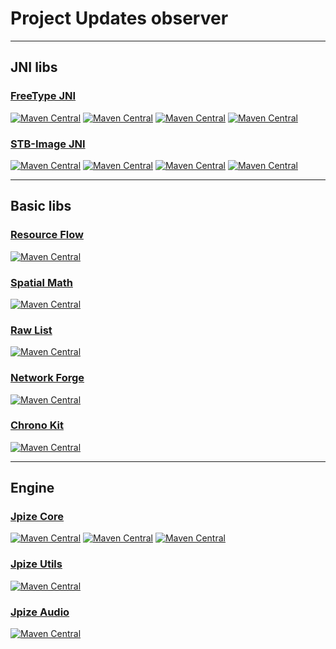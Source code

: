 # Project Updates observer

---
## JNI libs

### [FreeType JNI](https://github.com/generaloss/freetype-jni)
[![Maven Central](https://img.shields.io/maven-central/v/io.github.generaloss/freetype-jni.svg)](https://mvnrepository.com/artifact/io.github.generaloss/freetype-jni)
[![Maven Central](https://img.shields.io/maven-central/v/io.github.generaloss/freetype-jni-natives-windows.svg)](https://mvnrepository.com/artifact/io.github.generaloss/freetype-jni-natives-windows)
[![Maven Central](https://img.shields.io/maven-central/v/io.github.generaloss/freetype-jni-natives-linux.svg)](https://mvnrepository.com/artifact/io.github.generaloss/freetype-jni-natives-linux)
[![Maven Central](https://img.shields.io/maven-central/v/io.github.generaloss/freetype-jni-natives-android.svg)](https://mvnrepository.com/artifact/io.github.generaloss/freetype-jni-natives-android)

### [STB-Image JNI](https://github.com/generaloss/stb-image-jni)
[![Maven Central](https://img.shields.io/maven-central/v/io.github.generaloss/stb-image-jni.svg)](https://mvnrepository.com/artifact/io.github.generaloss/stb-image-jni)
[![Maven Central](https://img.shields.io/maven-central/v/io.github.generaloss/stb-image-jni-natives-windows.svg)](https://mvnrepository.com/artifact/io.github.generaloss/stb-image-jni-natives-windows)
[![Maven Central](https://img.shields.io/maven-central/v/io.github.generaloss/stb-image-jni-natives-linux.svg)](https://mvnrepository.com/artifact/io.github.generaloss/stb-image-jni-natives-linux)
[![Maven Central](https://img.shields.io/maven-central/v/io.github.generaloss/stb-image-jni-natives-android.svg)](https://mvnrepository.com/artifact/io.github.generaloss/stb-image-jni-natives-android)

---
## Basic libs

### [Resource Flow](https://github.com/generaloss/resource-flow)
[![Maven Central](https://img.shields.io/maven-central/v/io.github.generaloss/resource-flow.svg)](https://mvnrepository.com/artifact/io.github.generaloss/resource-flow)

### [Spatial Math](https://github.com/generaloss/spatial-math)
[![Maven Central](https://img.shields.io/maven-central/v/io.github.generaloss/spatial-math.svg)](https://mvnrepository.com/artifact/io.github.generaloss/spatial-math)

### [Raw List](https://github.com/generaloss/raw-list)
[![Maven Central](https://img.shields.io/maven-central/v/io.github.generaloss/raw-list.svg)](https://mvnrepository.com/artifact/io.github.generaloss/raw-list)

### [Network Forge](https://github.com/generaloss/network-forge)
[![Maven Central](https://img.shields.io/maven-central/v/io.github.generaloss/network-forge.svg)](https://mvnrepository.com/artifact/io.github.generaloss/network-forge)

### [Chrono Kit](https://github.com/generaloss/chrono-kit)
[![Maven Central](https://img.shields.io/maven-central/v/io.github.generaloss/chrono-kit.svg)](https://mvnrepository.com/artifact/io.github.generaloss/chrono-kit)

---
## Engine

### [Jpize Core](https://github.com/generaloss/jpize-core)
[![Maven Central](https://img.shields.io/maven-central/v/io.github.generaloss/jpize-core.svg)](https://mvnrepository.com/artifact/io.github.generaloss/jpize-core)
[![Maven Central](https://img.shields.io/maven-central/v/io.github.generaloss/jpize-core-android.svg)](https://mvnrepository.com/artifact/io.github.generaloss/jpize-core-android)
[![Maven Central](https://img.shields.io/maven-central/v/io.github.generaloss/jpize-core-lwjgl.svg)](https://mvnrepository.com/artifact/io.github.generaloss/jpize-core-lwjgl)

### [Jpize Utils](https://github.com/generaloss/jpize-utils)
[![Maven Central](https://img.shields.io/maven-central/v/io.github.generaloss/jpize-utils.svg)](https://mvnrepository.com/artifact/io.github.generaloss/jpize-utils)

### [Jpize Audio](https://github.com/generaloss/jpize-audio)
[![Maven Central](https://img.shields.io/maven-central/v/io.github.generaloss/jpize-audio.svg)](https://mvnrepository.com/artifact/io.github.generaloss/jpize-audio)
